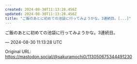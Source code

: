 ```yaml
---
created: 2024-08-30T11:13:28.456Z
updated: 2024-08-30T11:13:28.456Z
title: "ご飯のあとに初めての池袋に行ってみようかな。3連続目。[...]"
---
```


<p>ご飯のあとに初めての池袋に行ってみようかな。3連続目。</p>

&mdash; 2024-08-30 11:13:28 UTC

Original URL: https://mastodon.social/@sakuramochi0/113050675344491230
